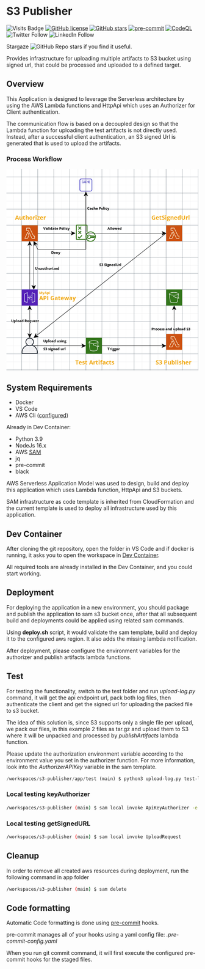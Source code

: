 # S3 Publisher

![Visits Badge](https://badges.pufler.dev/visits/simorgh1/s3-publisher)
[![GitHub license](https://img.shields.io/github/license/simorgh1/s3-publisher)](https://github.com/simorgh1/s3-publisher/blob/main/LICENSE)
[![GitHub stars](https://img.shields.io/github/stars/simorgh1/s3-publisher)](https://github.com/simorgh1/s3-publisher/stargazers)
[![pre-commit](https://github.com/simorgh1/s3-publisher/workflows/pre-commit/badge.svg?branch=main)](https://github.com/simorgh1/s3-publisher/actions?query=workflow%3Apre-commit+branch%3Amain)
[![CodeQL](https://github.com/simorgh1/s3-publisher/workflows/CodeQL/badge.svg?branch=main)](https://github.com/simorgh1/s3-publisher/actions?query=workflow%3ACodeQL+branch%3Amain)
![Twitter Follow](https://img.shields.io/twitter/follow/bahrammaravandi?style=social)
![LinkedIn Follow](https://shields.io/badge/style-bahram.maravandi-black?logo=linkedin&label=LinkedIn&link=https://www.linkedin.com/in/bahram.maravandi)

Stargaze ![GitHub Repo stars](https://img.shields.io/github/stars/simorgh1/s3-publisher?style=social) if you find it useful.

Provides infrastructure for uploading multiple artifacts to S3 bucket using signed url, that could be processed and uploaded to a defined target.

## Overview

This Application is designed to leverage the Serverless architecture by using the AWS Lambda functions and HttpApi which uses an Authorizer for Client authentication.

The communication flow is based on a decoupled design so that the Lambda function for uploading the test artifacts is not directly used. Instead, after a successful client authentication, an S3 signed Url is generated that is used to upload the artifacts.

### Process Workflow

![Workflow](s3-publisher.png)

## System Requirements

- Docker
- VS Code
- AWS Cli ([configured](https://docs.aws.amazon.com/cli/latest/userguide/cli-configure-quickstart.html))

Already in Dev Container:

- Python 3.9
- NodeJs 16.x
- AWS [SAM](https://aws.amazon.com/serverless/sam/)
- jq
- pre-commit
- black

AWS Serverless Application Model was used to design, build and deploy this application which uses Lambda function, HttpApi and S3 buckets.

SAM infrastructure as code template is inherited from CloudFormation and the current template is used to deploy all infrastructure used by this application.

## Dev Container

After cloning the git repository, open the folder in VS Code and if docker is running, it asks you to open the workspace in [Dev Container](https://code.visualstudio.com/docs/remote/containers).

All required tools are already installed in the Dev Container, and you could start working.

## Deployment

For deploying the application in a new environment, you should package and publish the application to sam s3 bucket once, after that all subsequent build and deployments could be applied using related sam commands.

Using **deploy.sh** script, it would validate the sam template, build and deploy it to the configured aws region. It also adds the missing lambda notification.

After deployment, please configure the environment variables for the authorizer and publish artifacts lambda functions.

## Test

For testing the functionality, switch to the test folder and run *upload-log.py* command, it will get the api endpoint url, pack both log files, then authenticate the client and get the signed url for uploading the packed file to s3 bucket.

The idea of this solution is, since S3 supports only a single file per upload, we pack our files, in this example 2 files as tar.gz and upload them to S3 where it will be unpacked and processed by *publishArtifacts* lambda function.

Please update the authorization environment variable according to the environment value you set in the authorizer function. For more information, look into the *AuthorizerAPIKey* variable in the sam template.

```python
/workspaces/s3-publisher/app/test (main) $ python3 upload-log.py test-log1.xml test-log1.json
```

### Local testing keyAuthorizer

```bash
/workspaces/s3-publisher (main) $ sam local invoke ApiKeyAuthorizer -e keyAuthorizer/requestEvent.json -n keyAuthorizer/env.json
```

### Local testing getSignedURL

```bash
/workspaces/s3-publisher (main) $ sam local invoke UploadRequest
```

## Cleanup

In order to remove all created aws resources during deployment, run the following command in app folder

```bash
/workspaces/s3-publisher (main) $ sam delete
```

## Code formatting

Automatic Code formatting is done using [pre-commit](https://pre-commit.com) hooks.

pre-commit manages all of your hooks using a yaml config file: _.pre-commit-config.yaml_

When you run git commit command, it will first execute the configured pre-commit hooks for the staged files.
